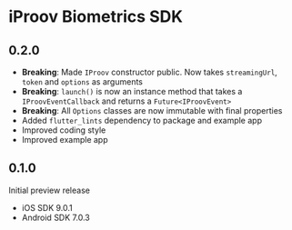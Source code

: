 # iProov Biometrics SDK

## 0.2.0

* **Breaking**: Made `IProov` constructor public. Now takes `streamingUrl`, `token` and `options` as arguments
* **Breaking**: `launch()` is now an instance method that takes a `IProovEventCallback` and returns a `Future<IProovEvent>`
* **Breaking**: All `Options` classes are now immutable with final properties
* Added `flutter_lints` dependency to package and example app
* Improved coding style
* Improved example app

## 0.1.0

Initial preview release

* iOS SDK 9.0.1
* Android SDK 7.0.3